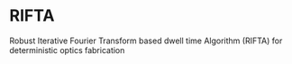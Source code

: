 # RIFTA
Robust Iterative Fourier Transform based dwell time Algorithm (RIFTA) for deterministic optics fabrication
